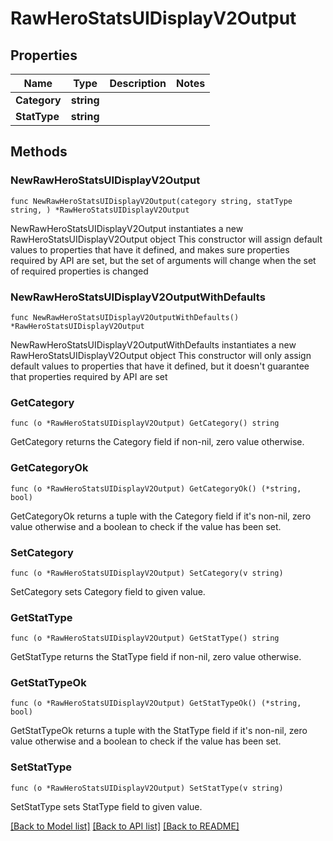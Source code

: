 # RawHeroStatsUIDisplayV2Output

## Properties

Name | Type | Description | Notes
------------ | ------------- | ------------- | -------------
**Category** | **string** |  | 
**StatType** | **string** |  | 

## Methods

### NewRawHeroStatsUIDisplayV2Output

`func NewRawHeroStatsUIDisplayV2Output(category string, statType string, ) *RawHeroStatsUIDisplayV2Output`

NewRawHeroStatsUIDisplayV2Output instantiates a new RawHeroStatsUIDisplayV2Output object
This constructor will assign default values to properties that have it defined,
and makes sure properties required by API are set, but the set of arguments
will change when the set of required properties is changed

### NewRawHeroStatsUIDisplayV2OutputWithDefaults

`func NewRawHeroStatsUIDisplayV2OutputWithDefaults() *RawHeroStatsUIDisplayV2Output`

NewRawHeroStatsUIDisplayV2OutputWithDefaults instantiates a new RawHeroStatsUIDisplayV2Output object
This constructor will only assign default values to properties that have it defined,
but it doesn't guarantee that properties required by API are set

### GetCategory

`func (o *RawHeroStatsUIDisplayV2Output) GetCategory() string`

GetCategory returns the Category field if non-nil, zero value otherwise.

### GetCategoryOk

`func (o *RawHeroStatsUIDisplayV2Output) GetCategoryOk() (*string, bool)`

GetCategoryOk returns a tuple with the Category field if it's non-nil, zero value otherwise
and a boolean to check if the value has been set.

### SetCategory

`func (o *RawHeroStatsUIDisplayV2Output) SetCategory(v string)`

SetCategory sets Category field to given value.


### GetStatType

`func (o *RawHeroStatsUIDisplayV2Output) GetStatType() string`

GetStatType returns the StatType field if non-nil, zero value otherwise.

### GetStatTypeOk

`func (o *RawHeroStatsUIDisplayV2Output) GetStatTypeOk() (*string, bool)`

GetStatTypeOk returns a tuple with the StatType field if it's non-nil, zero value otherwise
and a boolean to check if the value has been set.

### SetStatType

`func (o *RawHeroStatsUIDisplayV2Output) SetStatType(v string)`

SetStatType sets StatType field to given value.



[[Back to Model list]](../README.md#documentation-for-models) [[Back to API list]](../README.md#documentation-for-api-endpoints) [[Back to README]](../README.md)


